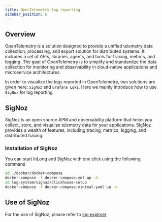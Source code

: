 ```yaml
---
title: OpenTelemetry log reporting
sidebar_position: 6
---
```


## Overview

OpenTelemetry is a solution designed to provide a unified telemetry data collection, processing, and export solution for distributed systems. It includes a set of APIs, libraries, agents, and tools for tracing, metrics, and logging. The goal of OpenTelemetry is to simplify and standardize the data collection for monitoring and observability in cloud-native applications and microservice architectures.

In order to visualize the logs reported in OpenTelemetry, two solutions are given here: `SigNoz` and `Grafana Loki`. Here we mainly introduce how to use `SigNoz` for log reporting

## SigNoz

SigNoz is an open source APM and observability platform that helps you collect, store, and visualize telemetry data for your applications. SigNoz provides a wealth of features, including tracing, metrics, logging, and distributed tracing.

### Installation of SigNoz

You can start InLong and SigNoz with one click using the following command

```bash
cd ./docker/docker-compose
docker-compose -f docker-compose.yml up -d
cd log-system/signoz/clickhouse-setup
docker-compose -f docker-compose-minimal.yaml up -d
```

## Use of SigNoz

For the use of SigNoz, please refer to [log explorer](https://signoz.io/docs/product-features/logs-explorer/)